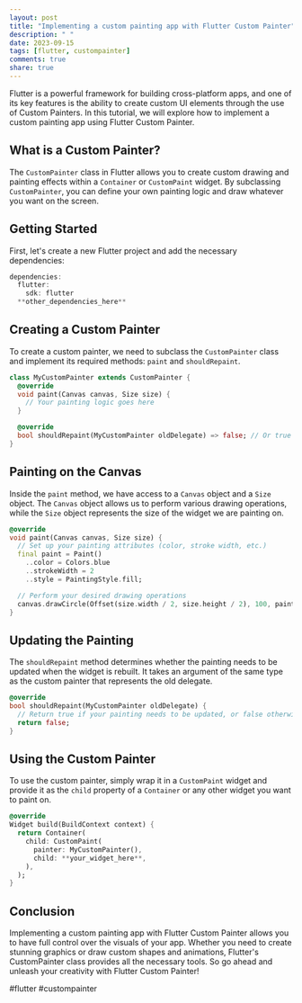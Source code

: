 ```yaml
---
layout: post
title: "Implementing a custom painting app with Flutter Custom Painter"
description: " "
date: 2023-09-15
tags: [flutter, custompainter]
comments: true
share: true
---
```


Flutter is a powerful framework for building cross-platform apps, and one of its key features is the ability to create custom UI elements through the use of Custom Painters. In this tutorial, we will explore how to implement a custom painting app using Flutter Custom Painter.

## What is a Custom Painter?

The `CustomPainter` class in Flutter allows you to create custom drawing and painting effects within a `Container` or `CustomPaint` widget. By subclassing `CustomPainter`, you can define your own painting logic and draw whatever you want on the screen.

## Getting Started

First, let's create a new Flutter project and add the necessary dependencies:

```dart
dependencies:
  flutter:
    sdk: flutter
  **other_dependencies_here**
```

## Creating a Custom Painter

To create a custom painter, we need to subclass the `CustomPainter` class and implement its required methods: `paint` and `shouldRepaint`. 

```dart
class MyCustomPainter extends CustomPainter {
  @override
  void paint(Canvas canvas, Size size) {
    // Your painting logic goes here
  }

  @override
  bool shouldRepaint(MyCustomPainter oldDelegate) => false; // Or true if your painting needs to be updated
}

```

## Painting on the Canvas

Inside the `paint` method, we have access to a `Canvas` object and a `Size` object. The `Canvas` object allows us to perform various drawing operations, while the `Size` object represents the size of the widget we are painting on.

```dart
@override
void paint(Canvas canvas, Size size) {
  // Set up your painting attributes (color, stroke width, etc.)
  final paint = Paint()
    ..color = Colors.blue
    ..strokeWidth = 2
    ..style = PaintingStyle.fill;

  // Perform your desired drawing operations
  canvas.drawCircle(Offset(size.width / 2, size.height / 2), 100, paint);
}
```

## Updating the Painting

The `shouldRepaint` method determines whether the painting needs to be updated when the widget is rebuilt. It takes an argument of the same type as the custom painter that represents the old delegate. 

```dart
@override
bool shouldRepaint(MyCustomPainter oldDelegate) {
  // Return true if your painting needs to be updated, or false otherwise
  return false;
}
```

## Using the Custom Painter

To use the custom painter, simply wrap it in a `CustomPaint` widget and provide it as the `child` property of a `Container` or any other widget you want to paint on.

```dart
@override
Widget build(BuildContext context) {
  return Container(
    child: CustomPaint(
      painter: MyCustomPainter(),
      child: **your_widget_here**,
    ),
  );
}
```

## Conclusion

Implementing a custom painting app with Flutter Custom Painter allows you to have full control over the visuals of your app. Whether you need to create stunning graphics or draw custom shapes and animations, Flutter's CustomPainter class provides all the necessary tools. So go ahead and unleash your creativity with Flutter Custom Painter!

#flutter #custompainter